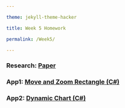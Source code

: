 ```yaml
---

theme: jekyll-theme-hacker

title: Week 5 Homework

permalink: /Week5/

---
```


### Research: [Paper](https://videars.github.io/Week5/research)

### App1: [Move and Zoom Rectangle (C\#)](https://github.com/Videars/videars.github.io/tree/main/Week5/MoveAndZoomRect)

### App2: [Dynamic Chart (C\#)](https://github.com/Videars/videars.github.io/tree/main/Week5/DynamicChart)
